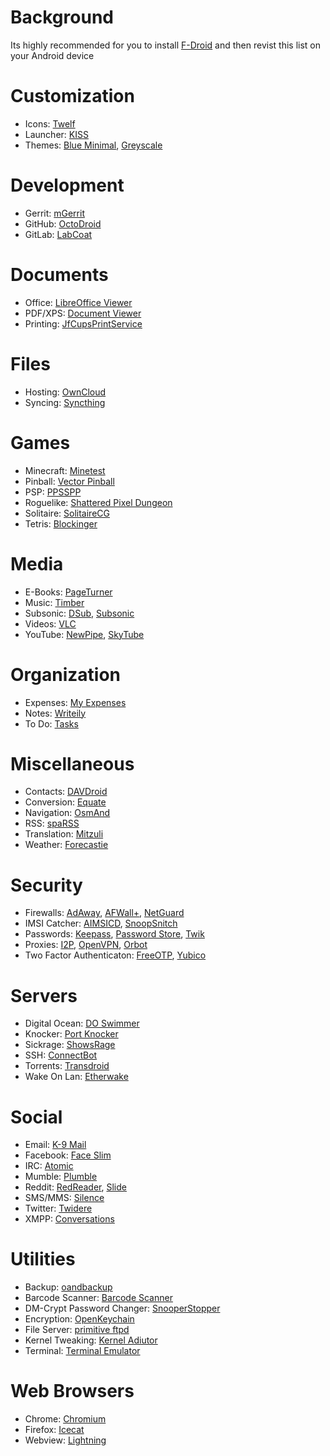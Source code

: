 # Background

Its highly recommended for you to install [F-Droid](https://f-droid.org/repository/browse/?fdfilter=f-droid&fdid=org.fdroid.fdroid) and then revist this list on your Android device

# Customization
* Icons: [Twelf](https://f-droid.org/repository/browse/?fdfilter=twelf&fdid=org.twelf.cmtheme)
* Launcher: [KISS](https://f-droid.org/repository/browse/?fdfilter=kiss&fdid=fr.neamar.kiss)
* Themes: [Blue Minimal](https://f-droid.org/repository/browse/?fdfilter=blue+minimal&fdid=de.baumann.thema), [Greyscale](https://f-droid.org/repository/browse/?fdfilter=grey&fdid=it.lucci.cm.greyscaletheme)

# Development
* Gerrit: [mGerrit](https://f-droid.org/repository/browse/?fdfilter=gerrit&fdid=com.jbirdvegas.mgerrit)
* GitHub: [OctoDroid](https://f-droid.org/repository/browse/?fdfilter=github&fdid=com.gh4a&)
* GitLab: [LabCoat](https://f-droid.org/repository/browse/?fdfilter=labcoat&fdid=com.commit451.gitlab)

# Documents
* Office: [LibreOffice Viewer](https://f-droid.org/repository/browse/?fdfilter=document+viewer&fdid=org.documentfoundation.libreoffice)
* PDF/XPS: [Document Viewer](https://f-droid.org/repository/browse/?fdfilter=document+viewer&fdid=org.sufficientlysecure.viewer) 
* Printing: [JfCupsPrintService](https://f-droid.org/repository/browse/?fdfilter=jfcups&fdid=com.jonbanjo.cupsprintservice)

# Files
* Hosting: [OwnCloud](https://f-droid.org/repository/browse/?fdfilter=owncloud&fdid=com.owncloud.android)
* Syncing: [Syncthing](https://f-droid.org/repository/browse/?fdfilter=syncthing&fdid=com.nutomic.syncthingandroid)

# Games
* Minecraft: [Minetest](https://f-droid.org/repository/browse/?fdfilter=minetest&fdid=net.minetest.minetest)
* Pinball: [Vector Pinball](https://f-droid.org/repository/browse/?fdfilter=vector+pinball&fdid=com.dozingcatsoftware.bouncy)
* PSP: [PPSSPP](https://f-droid.org/repository/browse/?fdfilter=ppsspp&fdid=org.ppsspp.ppsspp)
* Roguelike: [Shattered Pixel Dungeon](https://f-droid.org/repository/browse/?fdfilter=shattered+pixel+dungeon&fdid=com.shatteredpixel.shatteredpixeldungeon)
* Solitaire: [SolitaireCG](https://f-droid.org/repository/browse/?fdfilter=solitaire&fdid=net.sourceforge.solitaire_cg)
* Tetris: [Blockinger](https://f-droid.org/repository/browse/?fdfilter=blockinger&fdid=org.blockinger.game)

# Media
* E-Books: [PageTurner](https://f-droid.org/repository/browse/?fdfilter=pageturner&fdid=net.nightwhistler.pageturner)
* Music: [Timber](https://f-droid.org/repository/browse/?fdfilter=music&fdid=naman14.timber&fdpage=2)
* Subsonic: [DSub](https://f-droid.org/repository/browse/?fdfilter=subsonic&fdid=github.daneren2005.dsub), [Subsonic](https://f-droid.org/repository/browse/?fdfilter=subsonic&fdid=net.sourceforge.subsonic.androidapp)
* Videos: [VLC](https://f-droid.org/repository/browse/?fdfilter=vlc&fdid=org.videolan.vlc)
* YouTube: [NewPipe](https://f-droid.org/repository/browse/?fdfilter=newpipe&fdid=org.schabi.newpipe), [SkyTube](https://f-droid.org/repository/browse/?fdfilter=skytube&fdid=free.rm.skytube.oss)

# Organization
* Expenses: [My Expenses](https://f-droid.org/repository/browse/?fdfilter=expenses&fdid=org.totschnig.myexpenses)
* Notes: [Writeily](https://f-droid.org/repository/browse/?fdfilter=markdown&fdid=me.writeily)
* To Do: [Tasks](https://f-droid.org/repository/browse/?fdfilter=tasks&fdid=org.tasks)

# Miscellaneous
* Contacts: [DAVDroid](https://f-droid.org/repository/browse/?fdfilter=davdroid&fdid=at.bitfire.davdroid)
* Conversion: [Equate](https://f-droid.org/repository/browse/?fdfilter=equate&fdid=com.llamacorp.equate)
* Navigation: [OsmAnd](https://f-droid.org/repository/browse/?fdfilter=osmand&fdid=net.osmand.plus)
* RSS: [spaRSS](https://f-droid.org/repository/browse/?fdfilter=sparss&fdid=net.etuldan.sparss.floss)
* Translation: [Mitzuli](https://f-droid.org/repository/browse/?fdfilter=mitzuli&fdid=com.mitzuli)
* Weather: [Forecastie](https://f-droid.org/repository/browse/?fdfilter=forecastie&fdid=cz.martykan.forecastie)

# Security
* Firewalls: [AdAway](https://f-droid.org/repository/browse/?fdfilter=adaway&fdid=org.adaway), [AFWall+](https://f-droid.org/repository/browse/?fdfilter=afwall&fdid=dev.ukanth.ufirewall), [NetGuard](https://f-droid.org/repository/browse/?fdfilter=netguard&fdid=eu.faircode.netguard)
* IMSI Catcher: [AIMSICD](https://f-droid.org/repository/browse/?fdfilter=aimsicd&fdid=com.SecUpwN.AIMSICD), [SnoopSnitch](https://f-droid.org/repository/browse/?fdfilter=snoopsnitch&fdid=de.srlabs.snoopsnitch)
* Passwords: [Keepass](https://f-droid.org/repository/browse/?fdfilter=keepass&fdid=com.android.keepass), [Password Store](https://f-droid.org/repository/browse/?fdfilter=password+store&fdid=com.zeapo.pwdstore), [Twik](https://f-droid.org/repository/browse/?fdfilter=twik&fdid=com.reddyetwo.hashmypass.app)
* Proxies: [I2P](https://f-droid.org/repository/browse/?fdfilter=i2p&fdid=net.i2p.android.router), [OpenVPN](https://f-droid.org/repository/browse/?fdfilter=openvpn&fdid=de.blinkt.openvpn), [Orbot](https://f-droid.org/repository/browse/?fdfilter=orbot&fdid=org.torproject.android)
* Two Factor Authenticaton: [FreeOTP](https://f-droid.org/repository/browse/?fdfilter=freeotp&fdid=org.fedorahosted.freeotp), [Yubico](https://f-droid.org/repository/browse/?fdfilter=yubico&fdid=com.yubico.yubioath)

# Servers
* Digital Ocean: [DO Swimmer](https://f-droid.org/repository/browse/?fdfilter=do+swimmer&fdid=com.yassirh.digitalocean)
* Knocker: [Port Knocker](https://f-droid.org/repository/browse/?fdfilter=port+knocker&fdid=com.xargsgrep.portknocker)
* Sickrage: [ShowsRage](https://f-droid.org/repository/browse/?fdfilter=sickrage&fdid=com.mgaetan89.showsrage)
* SSH: [ConnectBot](https://f-droid.org/repository/browse/?fdfilter=connectbot&fdid=org.connectbot)
* Torrents: [Transdroid](https://f-droid.org/repository/browse/?fdfilter=transdroid&fdid=org.transdroid.full)
* Wake On Lan: [Etherwake](https://f-droid.org/repository/browse/?fdfilter=etherwake&fdid=org.schabi.etherwake)

# Social
* Email: [K-9 Mail](https://f-droid.org/repository/browse/?fdfilter=openkeychain&fdid=com.fsck.k9)
* Facebook: [Face Slim](https://f-droid.org/repository/browse/?fdfilter=face+slim&fdid=org.indywidualni.fblite)
* IRC: [Atomic](https://f-droid.org/repository/browse/?fdfilter=atomic&fdid=indrora.atomic)
* Mumble: [Plumble](https://f-droid.org/repository/browse/?fdfilter=orbot&fdid=com.morlunk.mumbleclient)
* Reddit: [RedReader](https://f-droid.org/repository/browse/?fdfilter=redreader&fdid=org.quantumbadger.redreader), [Slide](https://f-droid.org/repository/browse/?fdid=me.ccrama.redditslide)
* SMS/MMS: [Silence](https://f-droid.org/repository/browse/?fdfilter=silence&fdid=org.smssecure.smssecure)
* Twitter: [Twidere](https://f-droid.org/repository/browse/?fdfilter=twidere&fdid=org.mariotaku.twidere)
* XMPP: [Conversations](https://f-droid.org/repository/browse/?fdfilter=conversations&fdid=eu.siacs.conversations)

# Utilities
* Backup: [oandbackup](https://f-droid.org/repository/browse/?fdfilter=oandbackup&fdid=dk.jens.backup)
* Barcode Scanner: [Barcode Scanner](https://f-droid.org/repository/browse/?fdfilter=barcode+scanner&fdid=com.google.zxing.client.android)
* DM-Crypt Password Changer: [SnooperStopper](https://f-droid.org/repository/browse/?fdfilter=eutopia&fdid=cz.eutopia.snooperstopper)
* Encryption: [OpenKeychain](https://f-droid.org/repository/browse/?fdfilter=openkeychain&fdid=org.sufficientlysecure.keychain)
* File Server: [primitive ftpd](https://f-droid.org/repository/browse/?fdfilter=ftp&fdid=org.primftpd)
* Kernel Tweaking: [Kernel Adiutor](https://f-droid.org/repository/browse/?fdfilter=kernel+adiutor&fdid=com.grarak.kerneladiutor)
* Terminal: [Terminal Emulator](https://f-droid.org/repository/browse/?fdfilter=terminal&fdid=jackpal.androidterm)

# Web Browsers
* Chrome: [Chromium](https://f-droid.org/repository/browse/?fdfilter=chromium&fdid=com.anddevw.getchromium)
* Firefox: [Icecat](https://f-droid.org/repository/browse/?fdfilter=icecat&fdid=org.gnu.icecat)
* Webview: [Lightning](https://f-droid.org/repository/browse/?fdfilter=lightning&fdid=acr.browser.lightning)

